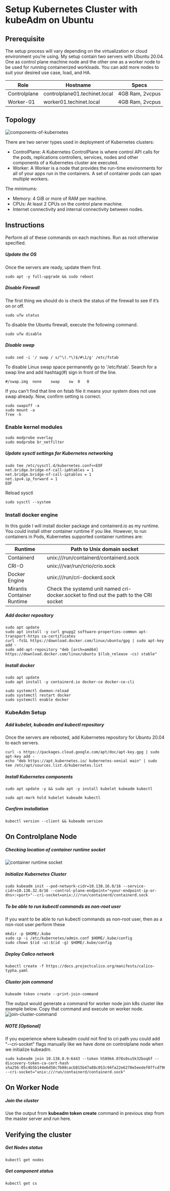 # Setup Kubernetes Cluster with kubeAdm on Ubuntu

## Prerequisite

The setup process will vary depending on the virtualization or cloud environment you’re using. My setup contain two servers with Ubuntu 20.04. One as control plane machine node and the other one as a worker node to be used for running containerized workloads. You can add more nodes to suit your desired use case, load, and HA.

| Role |	Hostname |	Specs |
| --- | --- | --- |
| Controlplane  |	controlplane01.techinet.local  |	4GB Ram, 2vcpus |
| Worker-01  |	worker01.techinet.local  |	4GB Ram, 2vcpus |

## Topology

![components-of-kubernetes](components-of-kubernetes.svg)

There are two server types used in deployment of Kubernetes clusters:
- ControlPlane: A Kubernetes ControlPlane is where control API calls for the pods, replications controllers, services, nodes and other components of a Kubernetes cluster are executed.
- Worker: A Worker is a node that provides the run-time environments for all of your apps run in the containers. A set of container pods can span multiple workers.

The minimums:
- Memory: 4 GiB or more of RAM per machine.
- CPUs: At least 2 CPUs on the control plane machine.
- Internet connectivity and internal connectivity between nodes.

## Instructions
Perform all of these commands on each machines. Run as root otherwise specified.

##### Update the OS
Once the servers are ready, update them first.
```
sudo apt -y full-upgrade && sudo reboot
```

##### Disable Firewall
The first thing we should do is check the status of the firewall to see if it’s on or off.
```
sudo ufw status
```
To disable the Ubuntu firewall, execute the following command.
```
sudo ufw disable
```

##### Disable swap
```
sudo sed -i '/ swap / s/^\(.*\)$/#\1/g' /etc/fstab
```
To disable Linux swap space permanently go to '/etc/fstab'. Search for a swap line and add hashtag(#) sign in front of the line.
```
#/swap.img	none	swap	sw	0	0
```
If you can't find that line on fstab file it means your system does not use swap already. Now, confirm setting is correct.
```
sudo swapoff -a
sudo mount -a
free -h
```

### Enable kernel modules
```
sudo modprobe overlay
sudo modprobe br_netfilter
```

##### Update sysctl settings for Kubernetes networking
```
sudo tee /etc/sysctl.d/kubernetes.conf<<EOF
net.bridge.bridge-nf-call-ip6tables = 1
net.bridge.bridge-nf-call-iptables = 1
net.ipv4.ip_forward = 1
EOF
```
Reload sysctl
```
sudo sysctl --system
```

### Install docker engine
In this guide I will install docker package and containerd.io as my runtime. You could install other container runtime if you like. However, to run containers in Pods, Kubernetes supported container runtimes are:

| Runtime |	Path to Unix domain socket |
| --- | --- |
| Containerd | unix:///run/containerd/containerd.sock |
| CRI-O |	unix:///var/run/crio/crio.sock  |
| Docker Engine |	unix:///run/cri-dockerd.sock |
| Mirantis Container Runtime |	Check the systemd unit named cri-docker.socket to find out the path to the CRI socket  |


##### Add docker repository
```
sudo apt update
sudo apt install -y curl gnupg2 software-properties-common apt-transport-https ca-certificates
curl -fsSL https://download.docker.com/linux/ubuntu/gpg | sudo apt-key add -
sudo add-apt-repository "deb [arch=amd64] https://download.docker.com/linux/ubuntu $(lsb_release -cs) stable"
```

##### Install docker
```
sudo apt update
sudo apt install -y containerd.io docker-ce docker-ce-cli

sudo systemctl daemon-reload 
sudo systemctl restart docker
sudo systemctl enable docker
```

### KubeAdm Setup
##### Add kubelet, kubeadm and kubectl repository
Once the servers are rebooted, add Kubernetes repository for Ubuntu 20.04 to each servers.
```
curl -s https://packages.cloud.google.com/apt/doc/apt-key.gpg | sudo apt-key add -
echo "deb https://apt.kubernetes.io/ kubernetes-xenial main" | sudo tee /etc/apt/sources.list.d/kubernetes.list
```
##### Install Kubernetes components
```
sudo apt update -y && sudo apt -y install kubelet kubeadm kubectl

sudo apt-mark hold kubelet kubeadm kubectl
```
##### Confirm installation
```
kubectl version --client && kubeadm version
```

## On Controlplane Node

##### Checking location of container runtime socket
![container runtime socket](cri_socket_path.png)

##### Initialize Kubernetes Cluster
```
sudo kubeadm init --pod-network-cidr=10.138.16.0/16 --service-cidr=10.138.32.0/16 --control-plane-endpoint="<your-endpoint-ip-or-dns>:<port>"--cri-socket=unix:///run/containerd/containerd.sock
```

##### To be able to run kubectl commands as non-root user
If you want to be able to run kubectl commands as non-root user, then as a non-root user perform these
```
mkdir -p $HOME/.kube
sudo cp -i /etc/kubernetes/admin.conf $HOME/.kube/config
sudo chown $(id -u):$(id -g) $HOME/.kube/config

```
##### Deploy Calico network
```
kubectl create -f https://docs.projectcalico.org/manifests/calico-typha.yaml
```
##### Cluster join command
```
kubeadm token create --print-join-command
```

The output would generate a command for worker node join k8s cluster like example below. Copy that command and execute on worker node.
![join-cluster-command](join_cluster_command.png)

##### NOTE [Optional] 
If you experience where kubeadm could not find to cri path you could add "--cri-socket" flags manually like we have done on controlplane node when we initialize kubeadm.
```
sudo kubeadm join 10.138.0.9:6443 --token h589k6.078s0su5k32boq6f --discovery-token-ca-cert-hash sha256:05c4b5b144e6d58c7b08cacb815b47a88c053c94fa22e6270e5eedef07fcd796 --cri-socket="unix:///run/containerd/containerd.sock"
```

## On Worker Node
##### Join the cluster
Use the output from __kubeadm token create__ command in previous step from the master server and run here.

## Verifying the cluster
##### Get Nodes status
```
kubectl get nodes
```
##### Get component status
```
kubectl get cs
```
